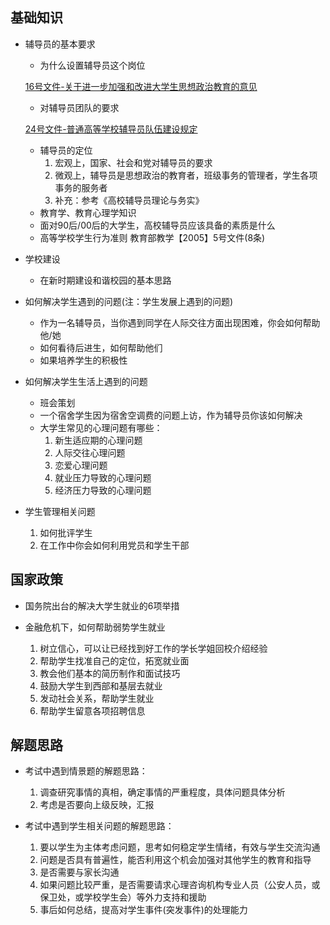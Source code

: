 ##  基础知识

- 辅导员的基本要求
	- 为什么设置辅导员这个岗位
	
	[16号文件-关于进一步加强和改进大学生思想政治教育的意见](./16号文件-关于进一步加强和改进大学生思想政治教育的意见.md)

	- 对辅导员团队的要求

	[24号文件-普通高等学校辅导员队伍建设规定](./24号文件-普通高等学校辅导员队伍建设规定.md)
	- 辅导员的定位
		1. 宏观上，国家、社会和党对辅导员的要求
		2. 微观上，辅导员是思想政治的教育者，班级事务的管理者，学生各项事务的服务者
		3. 补充：参考《高校辅导员理论与务实》
	- 教育学、教育心理学知识
	- 面对90后/00后的大学生，高校辅导员应该具备的素质是什么
	- 高等学校学生行为准则 教育部教学【2005】5号文件(8条)
- 学校建设
	- 在新时期建设和谐校园的基本思路

- 如何解决学生遇到的问题(注：学生发展上遇到的问题)
	- 作为一名辅导员，当你遇到同学在人际交往方面出现困难，你会如何帮助他/她
	- 如何看待后进生，如何帮助他们
	- 如果培养学生的积极性
- 如何解决学生生活上遇到的问题
	- 班会策划
    - 一个宿舍学生因为宿舍空调费的问题上访，作为辅导员你该如何解决
	- 大学生常见的心理问题有哪些：
		1. 新生适应期的心理问题
		2. 人际交往心理问题
		3. 恋爱心理问题
		4. 就业压力导致的心理问题
		5. 经济压力导致的心理问题
- 学生管理相关问题
	1. 如何批评学生
	2. 在工作中你会如何利用党员和学生干部


##  国家政策



- 国务院出台的解决大学生就业的6项举措

- 金融危机下，如何帮助弱势学生就业
	1. 树立信心，可以让已经找到好工作的学长学姐回校介绍经验
	2. 帮助学生找准自己的定位，拓宽就业面
	3. 教会他们基本的简历制作和面试技巧
	4. 鼓励大学生到西部和基层去就业
	5. 发动社会关系，帮助学生就业
	6. 帮助学生留意各项招聘信息


##  解题思路

- 考试中遇到情景题的解题思路：
	1. 调查研究事情的真相，确定事情的严重程度，具体问题具体分析
	2. 考虑是否要向上级反映，汇报

- 考试中遇到学生相关问题的解题思路：
	1. 要以学生为主体考虑问题，思考如何稳定学生情绪，有效与学生交流沟通
	2. 问题是否具有普遍性，能否利用这个机会加强对其他学生的教育和指导
	3. 是否需要与家长沟通
	4. 如果问题比较严重，是否需要请求心理咨询机构专业人员（公安人员，或保卫处，或学校学生会）等外力支持和援助
    5. 事后如何总结，提高对学生事件(突发事件)的处理能力

